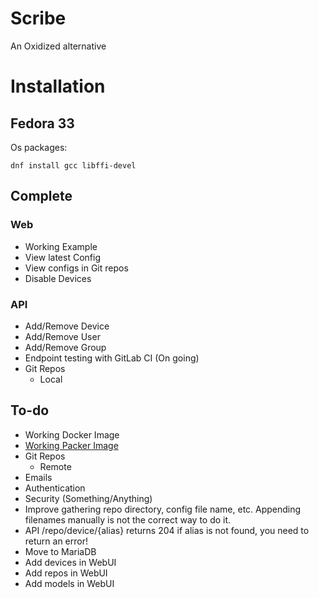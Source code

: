 # Scribe
An Oxidized alternative

# Installation  
## Fedora 33  
Os packages:  
```
dnf install gcc libffi-devel
```

## Complete
### Web  
 * Working Example
 * View latest Config
 * View configs in Git repos
 * Disable Devices
### API  
 * Add/Remove Device
 * Add/Remove User
 * Add/Remove Group
 * Endpoint testing with GitLab CI (On going)
 * Git Repos
   * Local

## To-do
* Working Docker Image
* [Working Packer Image](https://learn.hashicorp.com/packer)
* Git Repos
  * Remote
* Emails
* Authentication
* Security (Something/Anything)
* Improve gathering repo directory, config file name, etc. Appending filenames manually is not the correct way to do it.
* API /repo/device/{alias} returns 204 if alias is not found, you need to return an error!
* Move to MariaDB
* Add devices in WebUI
* Add repos in WebUI
* Add models in WebUI
